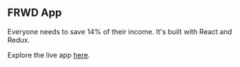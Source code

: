 ## FRWD App
Everyone needs to save 14% of their income. It's built with React and Redux.

Explore the live app [here](frwdapp.us).
